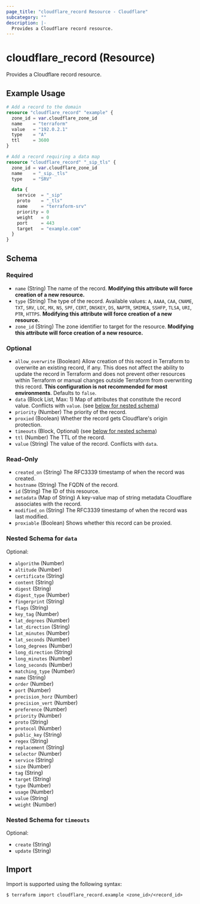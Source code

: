 ```yaml
---
page_title: "cloudflare_record Resource - Cloudflare"
subcategory: ""
description: |-
  Provides a Cloudflare record resource.
---
```


# cloudflare_record (Resource)

Provides a Cloudflare record resource.

## Example Usage

```terraform
# Add a record to the domain
resource "cloudflare_record" "example" {
  zone_id = var.cloudflare_zone_id
  name    = "terraform"
  value   = "192.0.2.1"
  type    = "A"
  ttl     = 3600
}

# Add a record requiring a data map
resource "cloudflare_record" "_sip_tls" {
  zone_id = var.cloudflare_zone_id
  name    = "_sip._tls"
  type    = "SRV"

  data {
    service  = "_sip"
    proto    = "_tls"
    name     = "terraform-srv"
    priority = 0
    weight   = 0
    port     = 443
    target   = "example.com"
  }
}
```
<!-- schema generated by tfplugindocs -->
## Schema

### Required

- `name` (String) The name of the record. **Modifying this attribute will force creation of a new resource.**
- `type` (String) The type of the record. Available values: `A`, `AAAA`, `CAA`, `CNAME`, `TXT`, `SRV`, `LOC`, `MX`, `NS`, `SPF`, `CERT`, `DNSKEY`, `DS`, `NAPTR`, `SMIMEA`, `SSHFP`, `TLSA`, `URI`, `PTR`, `HTTPS`. **Modifying this attribute will force creation of a new resource.**
- `zone_id` (String) The zone identifier to target for the resource. **Modifying this attribute will force creation of a new resource.**

### Optional

- `allow_overwrite` (Boolean) Allow creation of this record in Terraform to overwrite an existing record, if any. This does not affect the ability to update the record in Terraform and does not prevent other resources within Terraform or manual changes outside Terraform from overwriting this record. **This configuration is not recommended for most environments**. Defaults to `false`.
- `data` (Block List, Max: 1) Map of attributes that constitute the record value. Conflicts with `value`. (see [below for nested schema](#nestedblock--data))
- `priority` (Number) The priority of the record.
- `proxied` (Boolean) Whether the record gets Cloudflare's origin protection.
- `timeouts` (Block, Optional) (see [below for nested schema](#nestedblock--timeouts))
- `ttl` (Number) The TTL of the record.
- `value` (String) The value of the record. Conflicts with `data`.

### Read-Only

- `created_on` (String) The RFC3339 timestamp of when the record was created.
- `hostname` (String) The FQDN of the record.
- `id` (String) The ID of this resource.
- `metadata` (Map of String) A key-value map of string metadata Cloudflare associates with the record.
- `modified_on` (String) The RFC3339 timestamp of when the record was last modified.
- `proxiable` (Boolean) Shows whether this record can be proxied.

<a id="nestedblock--data"></a>
### Nested Schema for `data`

Optional:

- `algorithm` (Number)
- `altitude` (Number)
- `certificate` (String)
- `content` (String)
- `digest` (String)
- `digest_type` (Number)
- `fingerprint` (String)
- `flags` (String)
- `key_tag` (Number)
- `lat_degrees` (Number)
- `lat_direction` (String)
- `lat_minutes` (Number)
- `lat_seconds` (Number)
- `long_degrees` (Number)
- `long_direction` (String)
- `long_minutes` (Number)
- `long_seconds` (Number)
- `matching_type` (Number)
- `name` (String)
- `order` (Number)
- `port` (Number)
- `precision_horz` (Number)
- `precision_vert` (Number)
- `preference` (Number)
- `priority` (Number)
- `proto` (String)
- `protocol` (Number)
- `public_key` (String)
- `regex` (String)
- `replacement` (String)
- `selector` (Number)
- `service` (String)
- `size` (Number)
- `tag` (String)
- `target` (String)
- `type` (Number)
- `usage` (Number)
- `value` (String)
- `weight` (Number)


<a id="nestedblock--timeouts"></a>
### Nested Schema for `timeouts`

Optional:

- `create` (String)
- `update` (String)

## Import

Import is supported using the following syntax:

```shell
$ terraform import cloudflare_record.example <zone_id>/<record_id>
```
